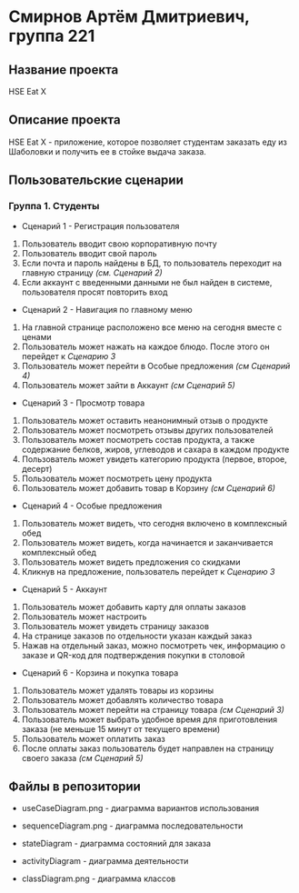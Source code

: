 # Смирнов Артём Дмитриевич, группа 221

## Название проекта

HSE Eat X

## Описание проекта

HSE Eat X - приложение, которое позволяет студентам заказать еду из Шаболовки и получить ее в стойке выдача заказа.

## Пользовательские сценарии

### Группа 1. Студенты

- Сценарий 1 - Регистрация пользователя

1. Пользователь вводит свою корпоративную почту
2. Пользователь вводит свой пароль
3. Если почта и пароль найдены в БД, то пользователь переходит на главную страницу _(см. Сценарий 2)_
4. Если аккаунт с введенными данными не был найден в системе, пользователя просят повторить вход

- Сценарий 2 - Навигация по главному меню

1. На главной странице расположено все меню на сегодня вместе с ценами
2. Пользователь может нажать на каждое блюдо. После этого он перейдет к _Сценарию 3_
3. Пользователь может перейти в Особые предложения _(см Сценарий 4)_
4. Пользователь может зайти в Аккаунт _(см Сценарий 5)_

- Сценарий 3 - Просмотр товара

1. Пользователь может оставить неанонимный отзыв о продукте
2. Пользователь может посмотреть отзывы других пользователей
3. Пользователь может посмотреть состав продукта,
   а также содержание белков, жиров, углеводов и сахара в каждом продукте
4. Пользователь может увидеть категорию продукта (первое, второе, десерт)
5. Пользователь может посмотреть цену продукта
6. Пользователь может добавить товар в Корзину _(см Сценарий 6)_

- Сценарий 4 - Особые предложения

1. Пользователь может видеть, что сегодня включено в комплексный обед
2. Пользователь может видеть, когда начинается и заканчивается комплексный обед
3. Пользователь может видеть предложения со скидками
4. Кликнув на предложение, пользователь перейдет к _Сценарию 3_

- Сценарий 5 - Аккаунт

1. Пользователь может добавить карту для оплаты заказов
2. Пользователь может настроить
3. Пользователь может увидеть страницу заказов
4. На странице заказов по отдельности указан каждый заказ
5. Нажав на отдельный заказ, можно посмотреть чек, информацию о заказе
   и QR-код для подтверждения покупки в столовой

- Сценарий 6 - Корзина и покупка товара

1. Пользователь может удалять товары из корзины
2. Пользователь может добавлять количество товара
3. Пользователь может перейти на страницу товара _(см Сценарий 3)_
4. Пользователь может выбрать удобное время для приготовления заказа (не меньше 15 минут от текущего времени)
5. Пользователь может оплатить заказ
6. После оплаты заказ пользователь будет направлен на страницу своего заказа _(см Сценарий 5)_

## Файлы в репозитории

- useCaseDiagram.png - диаграмма вариантов использования

- sequenceDiagram.png - диаграмма последовательности

- stateDiagram - диаграмма состояний для заказа

- activityDiagram - диаграмма деятельности

- classDiagram.png - диаграмма классов
